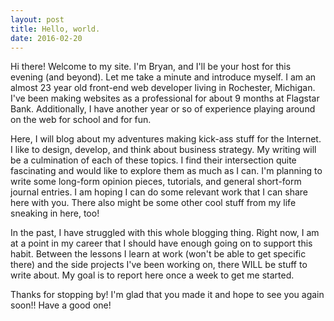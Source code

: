 ```yaml
---
layout: post
title: Hello, world.
date: 2016-02-20
---
```


Hi there! Welcome to my site. I'm Bryan, and I'll be your host for this evening (and beyond). Let me take a minute and introduce myself. I am an almost 23 year old front-end web developer living in Rochester, Michigan. I've been making websites as a professional for about 9 months at Flagstar Bank. Additionally, I have another year or so of experience playing around on the web for school and for fun.

Here, I will blog about my adventures making kick-ass stuff for the Internet. I like to design, develop, and think about business strategy. My writing will be a culmination of each of these topics. I find their intersection quite fascinating and would like to explore them as much as I can. I'm planning to write some long-form opinion pieces, tutorials, and general short-form journal entries. I am hoping I can do some relevant work that I can share here with you. There also might be some other cool stuff from my life sneaking in here, too!

In the past, I have struggled with this whole blogging thing. Right now, I am at a point in my career that I should have enough going on to support this habit. Between the lessons I learn at work (won't be able to get specific there) and the side projects I've been working on, there WILL be stuff to write about. My goal is to report here once a week to get me started.

Thanks for stopping by! I'm glad that you made it and hope to see you again soon!! Have a good one!
